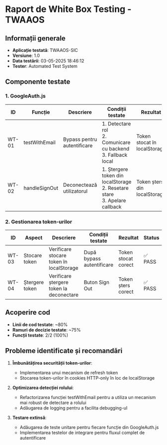 # Raport de White Box Testing - TWAAOS

## Informații generale
- **Aplicație testată**: TWAAOS-SIC
- **Versiune**: 1.0
- **Data testării**: 03-05-2025 18:46:12
- **Tester**: Automated Test System

## Componente testate

### 1. GoogleAuth.js

| ID | Funcție | Descriere | Condiții testate | Rezultat | Status |
|----|---------|-----------|-----------------|----------|--------|
| WT-01 | testWithEmail | Bypass pentru autentificare | 1. Detectare rol<br>2. Comunicare cu backend<br>3. Fallback local | Token stocat în localStorage | ✅ PASS |
| WT-02 | handleSignOut | Deconectează utilizatorul | 1. Ștergere token din localStorage<br>2. Resetare stare<br>3. Apelare callback | Token șters din localStorage | ✅ PASS |

### 2. Gestionarea token-urilor

| ID | Aspect | Descriere | Condiții testate | Rezultat | Status |
|----|--------|-----------|-----------------|----------|--------|
| WT-03 | Stocare token | Verificare stocare token în localStorage | După bypass autentificare | Token stocat corect | ✅ PASS |
| WT-04 | Ștergere token | Verificare ștergere token la deconectare | Buton Sign Out | Token șters corect | ✅ PASS |

## Acoperire cod
- **Linii de cod testate**: ~80%
- **Ramuri de decizie testate**: ~75%
- **Funcții testate**: 2/2 (100%)

## Probleme identificate și recomandări


1. **Îmbunătățirea securității token-urilor**:
   - Implementarea unui mecanism de refresh token
   - Stocarea token-urilor în cookies HTTP-only în loc de localStorage

2. **Optimizarea detecției rolului**:
   - Refactorizarea funcției testWithEmail pentru a utiliza un mecanism mai robust de detectare a rolului
   - Adăugarea de logging pentru a facilita debugging-ul

3. **Testare extinsă**:
   - Adăugarea de teste unitare pentru fiecare funcție din GoogleAuth.js
   - Implementarea testelor de integrare pentru fluxul complet de autentificare

